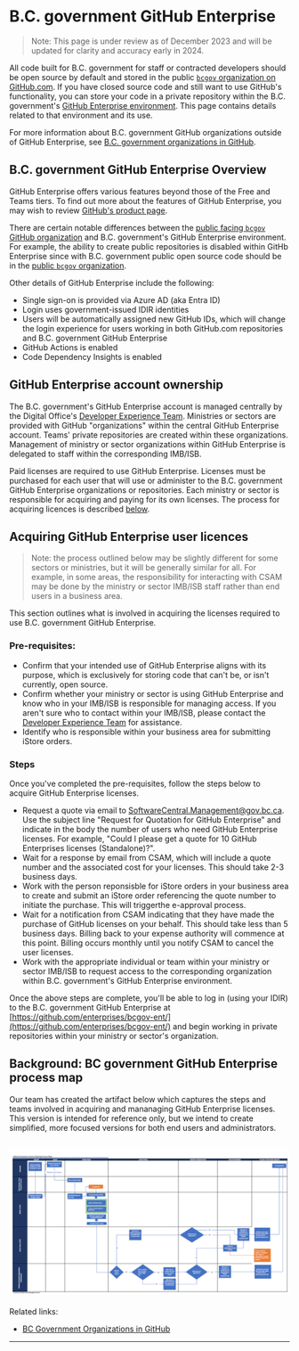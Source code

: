 # B.C. government GitHub Enterprise 

>Note: This page is under review as of December 2023 and will be updated for clarity and accuracy early in 2024. 

All code built for B.C. government for staff or contracted developers should be open source by default and stored in the public [`bcgov` organization on GitHub.com](https://github.com/bcgoc). If you have closed source code and still want to use GitHub's functionality, you can store your code in a private repository within the B.C. government's [GitHub Enterprise environment](https://github.com/enterprises/bcgov-ent/). This page contains details related to that environment and its use.

For more information about B.C. government GitHub organizations outside of GitHub Enterprise, see [B.C. government organizations in GitHub](../bc-government-organizations-in-github/).

## B.C. government GitHub Enterprise Overview

GitHub Enterprise offers various features beyond those of the Free and Teams tiers. To find out more about the features of GitHub Enterprise, you may wish to review [GitHub's product page](https://github.com/enterprise).

There are certain notable differences between the [public facing `bcgov` GitHub organization](https://github.com/bcgov) and B.C. government's GitHub Enterprise environment. For example, the ability to create public repositories is disabled within GitHb Enterprise since with B.C. government public open source code should be in the [public `bcgov` organization](https://github.com/bcgov). 

Other details of GitHub Enterprise include the following:

* Single sign-on is provided via Azure AD (aka Entra ID)
* Login uses government-issued IDIR identities
* Users will be automatically assigned new GitHub IDs, which will change the login experience for users working in both GitHub.com repositories and B.C. government GitHub Enterprise 
* GitHub Actions is enabled
* Code Dependency Insights is enabled

## GitHub Enterprise account ownership

The B.C. government's GitHub Enterprise account is managed centrally by the Digital Office's [Developer Experience Team](mailto:developer.experience@gov.bc.ca). Ministries or sectors are provided with GitHub "organizations" within the central GitHub Enterprise account. Teams' private repositories are created within these organizations.  Management of ministry or sector organizations within GitHub Enterprise is delegated to staff within the corresponding IMB/ISB. 

Paid licenses are required to use GitHub Enterprise. Licenses must be purchased for each user that will use or administer to the B.C. government GitHub Enterprise organizations or repositories. Each ministry or sector is responsible for acquiring and paying for its own licenses. The process for acquiring licences is described [below](#background-bc-government-github-enterprise-process-map).

## Acquiring GitHub Enterprise user licences

> Note: the process outlined below may be slightly different for some sectors or ministries, but it will be generally similar for all. For example, in some areas, the responsibility for interacting with CSAM may be done by the ministry or sector IMB/ISB staff rather than end users in a business area.

This section outlines what is involved in acquiring the licenses required to use B.C. government GitHub Enterprise.

### Pre-requisites:

- Confirm that your intended use of GitHub Enterprise aligns with its purpose, which is exclusively for storing code that can't be, or isn't currently, open source.
- Confirm whether your ministry or sector is using GitHub Enterprise and know who in your IMB/ISB is responsible for managing access. If you aren't sure who to contact within your IMB/ISB, please contact the [Developer Experience Team](developer.experience@gov.bc.ca) for assistance.
- Identify who is responsible within your business area for submitting iStore orders.

### Steps

Once you've completed the pre-requisites, follow the steps below to acquire GitHub Enterprise licenses.

- Request a quote via email to  [SoftwareCentral.Management@gov.bc.ca](mailto:SoftwareCentral.Management@gov.bc.ca). Use the subject line "Request for Quotation for GitHub Enterprise"  and indicate in the body the number of users who need GitHub Enterprise licenses. For example, "Could I please get a quote for 10 GitHub Enterprises licenses (Standalone)?".
- Wait for a response by email from CSAM, which will include a quote number and the associated cost for your licenses. This should take 2-3 business days. 
- Work with the person reponsisble for iStore orders in your business area to create and submit an iStore order referencing the quote number to initiate the purchase. This will triggerthe e-approval process.
- Wait for a notification from CSAM indicating that they have made the purchase of GitHub licenses on your behalf. This should take less than 5 business days. Billing back to your expense authority will commence at this point. Billing occurs monthly until you notify CSAM to cancel the user licenses.
- Work with the appropriate individual or team within your ministry or sector IMB/ISB to request access to the corresponding organization within B.C. government's GitHub Enterprise environment. 

Once the above steps are complete, you'll be able to log in (using your IDIR) to the B.C. government GitHub Enterprise at [https://github.com/enterprises/bcgov-ent/](https://github.com/enterprises/bcgov-ent/) and begin working in private repositories within your ministry or sector's organization. 

## Background: BC government GitHub Enterprise process map

Our team has created the artifact below which captures the steps and teams involved in acquiring and mananaging GitHub Enterprise licenses. This version is intended for reference only, but we intend to create simplified, more focused versions for both end users and administrators.  

![A detailed diagram illustrating the process of acquiring and administering GitHub Enterprise licenses within the B.C. government. ](../images/github-e-process-map.png)
---
Related links:

* [BC Government Organizations in GitHub](../bc-government-organizations-in-github/)

---
